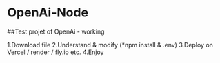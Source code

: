 # OpenAi-Node

##Test projet of OpenAi - working

1.Download file
2.Understand & modify (*npm install & .env)
3.Deploy on Vercel / render / fly.io etc.
4.Enjoy
